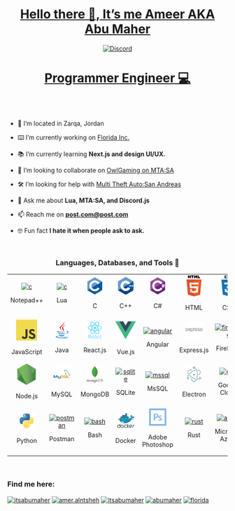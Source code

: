 <h1 align="center">
  <a href="https://is.gd/m59MkT">Hello there 👋, It’s me Ameer AKA Abu Maher 
    <!--img src="https://wakatime.com/badge/user/018b30bb-9f66-462a-89b5-da069a0ec131.svg" alt="WakaTime" style="vertical-align: middle;" /-->
  </a>
</h1>
<div align="center">
  <a href="https://discord.c99.nl/widget/theme-3/511505833155362816.png" target="blank">
    <img src="https://discord.c99.nl/widget/theme-3/511505833155362816.png" alt="Discord" />
  </a>
</div>
<h1 align="center">
  <a href="https://hu.edu.jo">Programmer Engineer 💻</a>
</h1>
<br><br>

- 📍 I’m located in Zarqa, Jordan

- ⌨️ I’m currently working on [Florida Inc.](https://discord.gg/florida)

- 📚 I’m currently learning **Next.js and design UI/UX.**

- 👥 I’m looking to collaborate on [OwlGaming on MTA:SA](https://owlgaming.net)

- 🛠️ I’m looking for help with [Multi Theft Auto:San Andreas](https://multitheftauto.com)

- 💬 Ask me about **Lua, MTA:SA, and Discord.js**

- 📫 Reach me on **post.com@post.com**

- 🤓 Fun fact **I hate it when people ask to ask.**
<br>

<h3 align="center">Languages, Databases, and Tools 🔧</h2>
<table align="center">
  <tr>
    <td align="center" width="96">
      <a href="https://notepad-plus-plus.org" target="_blank" rel="noreferrer">
        <img src="https://upload.wikimedia.org/wikipedia/commons/thumb/6/69/Notepad%2B%2B_Logo.svg/800px-Notepad%2B%2B_Logo.svg.png" alt="c" width="40" height="40" />
      </a>
      <p>Notepad++</p>
    </td>
    <td align="center" width="96">
      <a href="https://www.lua.org" target="_blank" rel="noreferrer">
        <img src="https://upload.wikimedia.org/wikipedia/commons/thumb/c/cf/Lua-Logo.svg/1200px-Lua-Logo.svg.png" alt="c" width="40" height="40" />
      </a>
      <p>Lua</p>
    <td align="center" width="96">
      <a href="https://www.cprogramming.com/" target="_blank" rel="noreferrer">
        <img src="https://raw.githubusercontent.com/devicons/devicon/master/icons/c/c-original.svg" alt="c" width="40" height="40" />
      </a>
      <p>C</p>
    </td>
    <td align="center" width="96">
      <a href="https://www.w3schools.com/cpp/" target="_blank" rel="noreferrer">
        <img src="https://raw.githubusercontent.com/devicons/devicon/master/icons/cplusplus/cplusplus-original.svg" alt="cplusplus" width="40" height="40" />
      </a>
      <p>C++</p>
    </td>
    <td align="center" width="96">
      <a href="https://www.w3schools.com/cs/" target="_blank" rel="noreferrer">
        <img src="https://raw.githubusercontent.com/devicons/devicon/master/icons/csharp/csharp-original.svg" alt="csharp" width="40" height="40" />
      </a>
      <p>C#</p>
    </td>
    <td align="center" width="96">
      <img alt="HTML5" width="48px" src="https://raw.githubusercontent.com/github/explore/80688e429a7d4ef2fca1e82350fe8e3517d3494d/topics/html/html.png" />
      <p>HTML</p>
    </td>
    <td align="center" width="96">
      <img alt="CSS3" width="48px" src="https://raw.githubusercontent.com/github/explore/80688e429a7d4ef2fca1e82350fe8e3517d3494d/topics/css/css.png" />
      <p>CSS</p>
    </td>
  </tr>
  <tr>
    <td align="center" width="96">
      <img alt="JavaScript" width="48px" src="https://raw.githubusercontent.com/github/explore/80688e429a7d4ef2fca1e82350fe8e3517d3494d/topics/javascript/javascript.png" />
      <p>JavaScript</p>
    </td>
    <td align="center" width="96">
      <a href="https://www.java.com" target="_blank" rel="noreferrer">
        <img src="https://raw.githubusercontent.com/devicons/devicon/master/icons/java/java-original.svg" alt="java" width="40" height="40" />
      </a>
      <p>Java</p>
    </td>
    <td align="center" width="96">
      <a href="https://reactjs.org/" target="_blank" rel="noreferrer">
        <img src="https://raw.githubusercontent.com/devicons/devicon/master/icons/react/react-original-wordmark.svg" alt="react" width="40" height="40" />
      </a>
      <p>React.js</p>
    </td>
    <td align="center" width="96">
      <img  alt="Vue" width="48px" src="https://raw.githubusercontent.com/github/explore/80688e429a7d4ef2fca1e82350fe8e3517d3494d/topics/vue/vue.png" />
      <p>Vue.js</p>
    </td>
    <td align="center" width="96">
      <a href="https://angular.io" target="_blank" rel="noreferrer">
        <img src="https://angular.io/assets/images/logos/angular/angular.svg" alt="angular" width="40" height="40" />
      </a>
      <p>Angular</p>
    </td>
    <td align="center" width="96">
      <a href="https://expressjs.com" target="_blank" rel="noreferrer">
        <img src="https://raw.githubusercontent.com/devicons/devicon/master/icons/express/express-original-wordmark.svg" alt="express" width="40" height="40" />
      </a>
      <p>Express.js</p>
    </td>
    <td align="center" width="96">
      <a href="https://firebase.google.com/" target="_blank" rel="noreferrer">
        <img src="https://www.vectorlogo.zone/logos/firebase/firebase-icon.svg" alt="firebase" width="40" height="40" />
      </a>
      <p>Firebase</p>
    </td>
  </tr>
  <tr>
    <td align="center" width="96">
      <img alt="Node.js" width="48px" src="https://raw.githubusercontent.com/github/explore/80688e429a7d4ef2fca1e82350fe8e3517d3494d/topics/nodejs/nodejs.png" />
      <p>Node.js</p>
    </td>
    <td align="center" width="96">
      <a href="https://www.mysql.com/" target="_blank" rel="noreferrer">
        <img src="https://raw.githubusercontent.com/devicons/devicon/master/icons/mysql/mysql-original-wordmark.svg" alt="mysql" width="40" height="40" />
      </a>
      <p>MySQL</p>
    </td>
    <td align="center" width="96">
      <a href="https://www.mongodb.com/" target="_blank" rel="noreferrer">
        <img src="https://raw.githubusercontent.com/devicons/devicon/master/icons/mongodb/mongodb-original-wordmark.svg" alt="mongodb" width="40" height="40" />
      </a>
      <p>MongoDB</p>
    </td>
    <td align="center" width="96">
      <a href="https://www.sqlite.org/" target="_blank" rel="noreferrer">
        <img src="https://www.vectorlogo.zone/logos/sqlite/sqlite-icon.svg" alt="sqlite" width="40" height="40" />
      </a>
      <p>SQLite</p>
    </td>
    <td align="center" width="96">
      <a href="https://www.microsoft.com/en-us/sql-server" target="_blank" rel="noreferrer">
        <img src="https://www.svgrepo.com/show/303229/microsoft-sql-server-logo.svg" alt="mssql" width="40" height="40" />
      </a>
      <p>MsSQL</p>
    </td>
    <td align="center" width="96">
      <a href="https://www.electronjs.org" target="_blank" rel="noreferrer">
        <img src="https://raw.githubusercontent.com/devicons/devicon/master/icons/electron/electron-original.svg" alt="electron" width="40" height="40" />
      </a>
      <p>Electron</p>
    </td>
    <td align="center" width="96">
      <a href="https://cloud.google.com" target="_blank" rel="noreferrer">
        <img src="https://www.vectorlogo.zone/logos/google_cloud/google_cloud-icon.svg" alt="gcp" width="40" height="40" />
      </a>
      <p>Google Cloud</p>
    </td>
  </tr>
  <tr>
    <td align="center" width="96">
      <a href="https://www.python.org" target="_blank" rel="noreferrer">
        <img src="https://raw.githubusercontent.com/devicons/devicon/master/icons/python/python-original.svg" alt="python" width="40" height="40" />
      </a>
      <p>Python</p>
    </td>
    <td align="center" width="96">
    <a href="https://postman.com" target="_blank" rel="noreferrer">
      <img src="https://www.vectorlogo.zone/logos/getpostman/getpostman-icon.svg" alt="postman" width="40" height="40" />
    </a>
      <p>Postman</p>
    </td>
    <td align="center" width="96">
      <a href="https://www.gnu.org/software/bash/" target="_blank" rel="noreferrer">
        <img src="https://bashlogo.com/img/symbol/png/monochrome_light.png" alt="bash" width="40" height="40" />
      </a>
      <p>Bash</p>
    </td>
    <td align="center" width="96">
      <a href="https://www.docker.com/" target="_blank" rel="noreferrer">
        <img src="https://raw.githubusercontent.com/devicons/devicon/master/icons/docker/docker-original-wordmark.svg" alt="docker" width="40" height="40" />
      </a>
      <p>Docker</p>
    </td>
    <td align="center" width="96">
      <a href="https://www.photoshop.com/en" target="_blank" rel="noreferrer">
        <img src="https://raw.githubusercontent.com/devicons/devicon/master/icons/photoshop/photoshop-line.svg" alt="photoshop" width="40" height="40" />
      </a>
      <p>Adobe Photoshop</p>
    </td>
    <td align="center" width="96">
      <a href="https://www.rust-lang.org" target="_blank" rel="noreferrer">
        <img src="https://upload.wikimedia.org/wikipedia/commons/thumb/d/d5/Rust_programming_language_black_logo.svg/640px-Rust_programming_language_black_logo.svg.png" alt="rust" width="40" height="40" />
      </a>
      <p>Rust</p>
    </td>
    <td align="center" width="96">
      <a href="https://azure.microsoft.com/en-in/" target="_blank" rel="noreferrer">
        <img src="https://www.vectorlogo.zone/logos/microsoft_azure/microsoft_azure-icon.svg" alt="azure" width="40" height="40" />
      </a>
      <p>Microsoft Azure</p>
    </td>
  </tr>
</table>
<br>
<h3 align="left">Find me here:</h3>
<p align="left">
<a href="https://twitter.com/itsabumaher" target="blank"><img align="center" src="https://raw.githubusercontent.com/rahuldkjain/github-profile-readme-generator/master/src/images/icons/Social/twitter.svg" alt="itsabumaher" height="30" width="40" /></a>
<a href="https://fb.com/amer.alntsheh" target="blank"><img align="center" src="https://raw.githubusercontent.com/rahuldkjain/github-profile-readme-generator/master/src/images/icons/Social/facebook.svg" alt="amer.alntsheh" height="30" width="40" /></a>
<a href="https://instagram.com/itsabumaher" target="blank"><img align="center" src="https://raw.githubusercontent.com/rahuldkjain/github-profile-readme-generator/master/src/images/icons/Social/instagram.svg" alt="itsabumaher" height="30" width="40" /></a>
<a href="https://www.youtube.com/c/abumaher" target="blank"><img align="center" src="https://raw.githubusercontent.com/rahuldkjain/github-profile-readme-generator/master/src/images/icons/Social/youtube.svg" alt="abumaher" height="30" width="40" /></a>
<a href="https://discord.gg/florida" target="blank"><img align="center" src="https://raw.githubusercontent.com/rahuldkjain/github-profile-readme-generator/master/src/images/icons/Social/discord.svg" alt="florida" height="30" width="40" />
</p>
